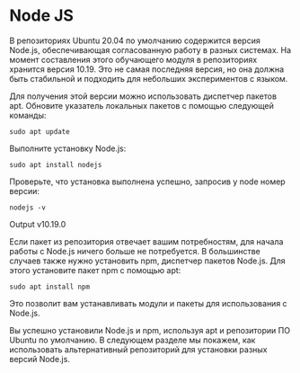 # Node JS

В репозиториях Ubuntu 20.04 по умолчанию содержится версия Node.js, обеспечивающая согласованную работу в разных системах. На момент составления этого обучающего модуля в репозиториях хранится версия 10.19. Это не самая последняя версия, но она должна быть стабильной и подходить для небольших экспериментов с языком.

Для получения этой версии можно использовать диспетчер пакетов apt. Обновите указатель локальных пакетов с помощью следующей команды:

    sudo apt update

Выполните установку Node.js:

    sudo apt install nodejs

Проверьте, что установка выполнена успешно, запросив у node номер версии:

    nodejs -v

Output
v10.19.0

Если пакет из репозитория отвечает вашим потребностям, для начала работы с Node.js ничего больше не потребуется. В большинстве случаев также нужно установить npm, диспетчер пакетов Node.js. Для этого установите пакет npm с помощью apt:

    sudo apt install npm

Это позволит вам устанавливать модули и пакеты для использования с Node.js.

Вы успешно установили Node.js и npm, используя apt и репозитории ПО Ubuntu по умолчанию. В следующем разделе мы покажем, как использовать альтернативный репозиторий для установки разных версий Node.js.
